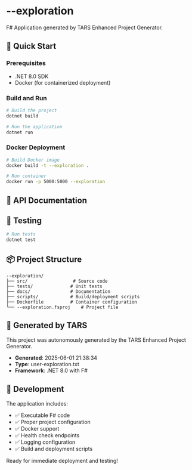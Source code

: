 # --exploration

F# Application generated by TARS Enhanced Project Generator.

## 🚀 Quick Start

### Prerequisites
- .NET 8.0 SDK
- Docker (for containerized deployment)

### Build and Run

```bash
# Build the project
dotnet build

# Run the application
dotnet run
```

### Docker Deployment

```bash
# Build Docker image
docker build -t --exploration .

# Run container
docker run -p 5000:5000 --exploration
```

## 📖 API Documentation





## 🧪 Testing

```bash
# Run tests
dotnet test
```

## 📦 Project Structure

```
--exploration/
├── src/                 # Source code
├── tests/              # Unit tests
├── docs/               # Documentation
├── scripts/            # Build/deployment scripts
├── Dockerfile          # Container configuration
└── --exploration.fsproj    # Project file
```

## 🤖 Generated by TARS

This project was autonomously generated by the TARS Enhanced Project Generator.
- **Generated**: 2025-06-01 21:38:34
- **Type**: user-exploration.txt
- **Framework**: .NET 8.0 with F#

## 🔧 Development

The application includes:
- ✅ Executable F# code
- ✅ Proper project configuration
- ✅ Docker support
- ✅ Health check endpoints
- ✅ Logging configuration
- ✅ Build and deployment scripts

Ready for immediate deployment and testing!
